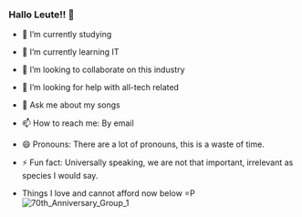 ### Hallo Leute!! 👋

- 🔭 I’m currently studying
- 🌱 I’m currently learning IT
- 👯 I’m looking to collaborate on this industry
- 🤔 I’m looking for help with all-tech related
- 💬 Ask me about my songs
- 📫 How to reach me: By email
- 😄 Pronouns: There are a lot of pronouns, this is a waste of time.
- ⚡ Fun fact: Universally speaking, we are not that important, irrelevant as species I would say.

- Things I love and cannot afford now below =P
![70th_Anniversary_Group_1](https://github.com/NandoBaroni/NandoBaroni/assets/169039071/b163bdd4-b25d-411a-a711-06451cf27557)


<!--
**NandoBaroni/NandoBaroni** is a ✨ _special_ ✨ repository because its `README.md` (this file) appears on your GitHub profile.
